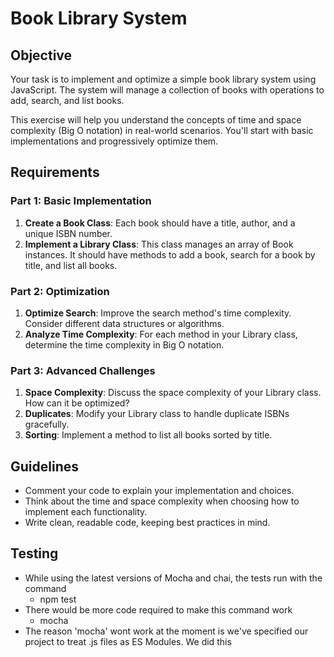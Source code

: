 # Book Library System

## Objective
Your task is to implement and optimize a simple book library system using JavaScript. The system will manage a collection of books with operations to add, search, and list books. 

This exercise will help you understand the concepts of time and space complexity (Big O notation) in real-world scenarios. You'll start with basic implementations and progressively optimize them.

## Requirements

### Part 1: Basic Implementation
1. **Create a Book Class**: Each book should have a title, author, and a unique ISBN number.
2. **Implement a Library Class**: This class manages an array of Book instances. It should have methods to add a book, search for a book by title, and list all books.

### Part 2: Optimization
1. **Optimize Search**: Improve the search method's time complexity. Consider different data structures or algorithms.
2. **Analyze Time Complexity**: For each method in your Library class, determine the time complexity in Big O notation.

### Part 3: Advanced Challenges
1. **Space Complexity**: Discuss the space complexity of your Library class. How can it be optimized?
2. **Duplicates**: Modify your Library class to handle duplicate ISBNs gracefully.
3. **Sorting**: Implement a method to list all books sorted by title.

## Guidelines
- Comment your code to explain your implementation and choices.
- Think about the time and space complexity when choosing how to implement each functionality.
- Write clean, readable code, keeping best practices in mind.

## Testing
- While using the latest versions of Mocha and chai, the tests run with the command
    - npm test
- There would be more code required to make this command work
    - mocha
- The reason 'mocha' wont work at the moment is we've specified our project to treat .js files as ES Modules. We did this 
